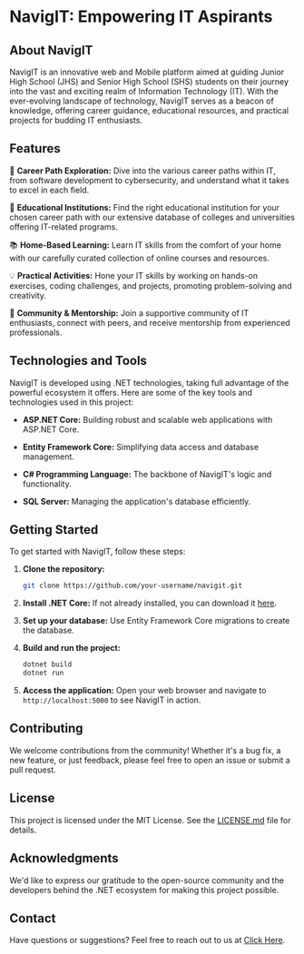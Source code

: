 

# NavigIT: Empowering IT Aspirants

## About NavigIT

NavigIT is an innovative web and Mobile   platform  aimed at guiding Junior High School (JHS) and Senior High School (SHS) students on their journey into the vast and exciting realm of Information Technology (IT). With the ever-evolving landscape of technology, NavigIT serves as a beacon of knowledge, offering career guidance, educational resources, and practical projects for budding IT enthusiasts.

## Features

🚀 **Career Path Exploration:** Dive into the various career paths within IT, from software development to cybersecurity, and understand what it takes to excel in each field.

🏫 **Educational Institutions:** Find the right educational institution for your chosen career path with our extensive database of colleges and universities offering IT-related programs.

📚 **Home-Based Learning:** Learn IT skills from the comfort of your home with our carefully curated collection of online courses and resources.

💡 **Practical Activities:** Hone your IT skills by working on hands-on exercises, coding challenges, and projects, promoting problem-solving and creativity.

🤝 **Community & Mentorship:** Join a supportive community of IT enthusiasts, connect with peers, and receive mentorship from experienced professionals.

## Technologies and Tools

NavigIT is developed using .NET technologies, taking full advantage of the powerful ecosystem it offers. Here are some of the key tools and technologies used in this project:

- **ASP.NET Core:** Building robust and scalable web applications with ASP.NET Core.

- **Entity Framework Core:** Simplifying data access and database management.

- **C# Programming Language:** The backbone of NavigIT's logic and functionality.
- **SQL Server:** Managing the application's database efficiently.

## Getting Started

To get started with NavigIT, follow these steps:

1. **Clone the repository:** 
   ```sh
   git clone https://github.com/your-username/navigit.git
   ```

2. **Install .NET Core:** If not already installed, you can download it [here](https://dotnet.microsoft.com/download).

3. **Set up your database:** Use Entity Framework Core migrations to create the database.

4. **Build and run the project:**
   ```sh
   dotnet build
   dotnet run
   ```

5. **Access the application:** Open your web browser and navigate to `http://localhost:5000` to see NavigIT in action.

## Contributing

We welcome contributions from the community! Whether it's a bug fix, a new feature, or just feedback, please feel free to open an issue or submit a pull request.

## License

This project is licensed under the MIT License. See the [LICENSE.md](LICENSE.md) file for details.

## Acknowledgments

We'd like to express our gratitude to the open-source community and the developers behind the .NET ecosystem for making this project possible.

## Contact

Have questions or suggestions? Feel free to reach out to us at [Click Here](mailto:IGoogleAuthService).
